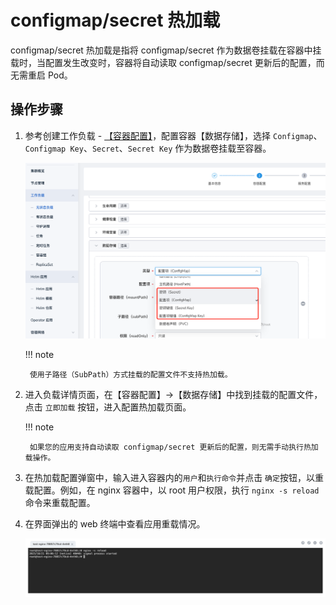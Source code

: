 # configmap/secret 热加载

configmap/secret 热加载是指将 configmap/secret 作为数据卷挂载在容器中挂载时，当配置发生改变时，容器将自动读取 configmap/secret 更新后的配置，而无需重启 Pod。

## 操作步骤

1. 参考创建工作负载 - [【容器配置】](../workloads/create-deployment.md#容器配置)，配置容器【数据存储】，选择 `Configmap`、`Configmap Key`、`Secret`、`Secret Key` 作为数据卷挂载至容器。

    ![使用 config 作为数据卷](../../images/user_configmap_to_volume.jpg)

    !!! note

        使用子路径（SubPath）方式挂载的配置文件不支持热加载。

2. 进入负载详情页面，在【容器配置】->【数据存储】中找到挂载的配置文件，点击 `立即加载` 按钮，进入配置热加载页面。

    !!! note

        如果您的应用支持自动读取 configmap/secret 更新后的配置，则无需手动执行热加载操作。

3. 在热加载配置弹窗中，输入进入容器内的`用户`和`执行命令`并点击 `确定`按钮，以重载配置。例如，在 nginx 容器中，以 root 用户权限，执行 `nginx -s reload` 命令来重载配置。

4. 在界面弹出的 web 终端中查看应用重载情况。

    ![使用 config 作为数据卷](../../images/configmap-hot-loading.jpg)


